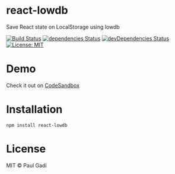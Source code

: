 # react-lowdb

Save React state on LocalStorage using lowdb

[![Build Status](https://travis-ci.org/polats/react-lowdb.svg?branch=master)](https://travis-ci.org/polats/react-lowdb)
[![dependencies Status](https://david-dm.org/polats/react-lowdb/status.svg)](https://david-dm.org/polats/react-lowdb)
[![devDependencies Status](https://david-dm.org/polats/react-lowdb/dev-status.svg)](https://david-dm.org/polats/react-lowdb?type=dev)
[![License: MIT](https://img.shields.io/badge/License-MIT-blue.svg)](https://opensource.org/licenses/MIT)

# Demo

Check it out on [CodeSandbox](https://codesandbox.io/s/github/polats/react-lowdb)

# Installation

```
npm install react-lowdb

```

# License

MIT © Paul Gadi
